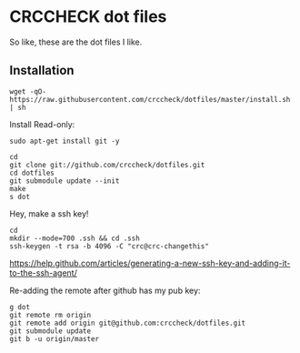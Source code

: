 CRCCHECK dot files
==================

So like, these are the dot files I like.


Installation
------------

```
wget -qO- https://raw.githubusercontent.com/crccheck/dotfiles/master/install.sh | sh
```

Install Read-only:

    sudo apt-get install git -y

    cd
    git clone git://github.com/crccheck/dotfiles.git
    cd dotfiles
    git submodule update --init
    make
    s dot

Hey, make a ssh key!

    cd
    mkdir --mode=700 .ssh && cd .ssh
    ssh-keygen -t rsa -b 4096 -C "crc@crc-changethis"

https://help.github.com/articles/generating-a-new-ssh-key-and-adding-it-to-the-ssh-agent/

Re-adding the remote after github has my pub key:

    g dot
    git remote rm origin
    git remote add origin git@github.com:crccheck/dotfiles.git
    git submodule update
    git b -u origin/master
